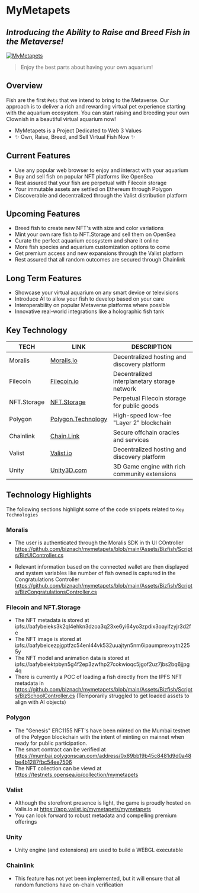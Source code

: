 # MyMetapets

## _Introducing the Ability to Raise and Breed Fish in the Metaverse!_

[![MyMetapets](https://bafybeicezpjgptfzc54enl44vk532uuajtyn5nm6ipaumprexxytn2255y.ipfs.nftstorage.link/0000000000000000000000000000000000000000000000000000000000000001.png)](https://mymetapets.app)

> Enjoy the best parts about having your own aquarium!

## Overview

Fish are the first `Pets` that we intend to bring to the Metaverse. Our approach is to deliver a rich and rewarding virtual pet experience starting with the aquarium ecosystem. You can start raising and breeding your own Clownish in a beautiful virtual aquarium now!

- MyMetapets is a Project Dedicated to Web 3 Values
- ✨ Own, Raise, Breed, and Sell Virtual Fish Now ✨

## Current Features

- Use any popular web browser to enjoy and interact with your aquarium
- Buy and sell fish on popular NFT platforms like OpenSea
- Rest assured that your fish are perpetual with Filecoin storage
- Your immutable assets are settled on Ethereum through Polygon
- Discoverable and decentralized through the Valist distribution platform 

## Upcoming Features

- Breed fish to create new NFT's with size and color variations
- Mint your own rare fish to NFT.Storage and sell them on OpenSea
- Curate the perfect aquarium ecosystem and share it online
- More fish species and aquarium customization options to come
- Get premium access and new expansions through the Valist platform 
- Rest assured that all random outcomes are secured through Chainlink

## Long Term Features

- Showcase your virtual aquarium on any smart device or televisions
- Introduce AI to allow your fish to develop based on your care
- Interoperability on popular Metaverse platforms where possible
- Innovative real-world integrations like a holographic fish tank

## Key Technology

| TECH | LINK | DESCRIPTION |
| ------ | ------ | ------ |
| Moralis | [Moralis.io](https://moralis.io) | Decentralized hosting and discovery platform |
| Filecoin | [Filecoin.io](https://filecoin.io) | Decentralized interplanetary storage network |
| NFT.Storage | [NFT.Storage](https://nft.storage) | Perpetual Filecoin storage for public goods |
| Polygon | [Polygon.Technology](https://polygon.technology) | High-speed low-fee "Layer 2" blockchain |
| Chainlink | [Chain.Link](https://chain.link) | Secure offchain oracles and services |
| Valist | [Valist.io](https://valist.io) | Decentralized hosting and discovery platform |
| Unity | [Unity3D.com](https://unity3d.com) | 3D Game engine with rich community extensions |

## Technology Highlights

The following sections highlight some of the code snippets related to `Key Technologies`

### Moralis

- The user is authenticated through the Moralis SDK in th UI COntroller https://github.com/biznach/mymetapets/blob/main/Assets/Bizfish/Scripts/BizUIController.cs

- Relevant information based on the connected wallet are then displayed and system variables like number of fish owned is captured in the Congratulations Controller https://github.com/biznach/mymetapets/blob/main/Assets/Bizfish/Scripts/BizCongratulationsController.cs

### Filecoin and NFT.Storage

- The NFT metadata is stored at ipfs://bafybeieks3k2ql4ehkn3dzoa3q23xe6yi64yo3zpdix3oayifzyjr3d2fe
- The NFT image is stored at ipfs://bafybeicezpjgptfzc54enl44vk532uuajtyn5nm6ipaumprexxytn2255y
- The NFT model and animation data is stored at ipfs://bafybeiektpbyn5g4f2ep3zwfhp27cokwioqc5jgof2uz7jbs2bq6jjpg4q
- There is currently a POC of loading a fish directly from the IPFS NFT metadata in https://github.com/biznach/mymetapets/blob/main/Assets/Bizfish/Scripts/BizSchoolController.cs (Temporarily struggled to get loaded assets to align with AI objects) 

### Polygon

- The "Genesis" ERC1155 NFT's have been minted on the Mumbai testnet of the Polygon blockchain with the intent of minting on mainnet when ready for public participation. 
- The smart contract can be verified at https://mumbai.polygonscan.com/address/0x89bb19b45c8481d9d0a48be4b1287fbc54ee7506
- The NFT collection can be viewd at https://testnets.opensea.io/collection/mymetapets

### Valist

- Although the storefront presence is light, the game is proudly hosted on Valis.io at https://app.valist.io/mymetapets/mymetapets
- You can look forward to robust metadata and compelling premium offerings

### Unity

- Unity engine (and extensions) are used to build a WEBGL executable

### Chainlink

- This feature has not yet been implemented, but it will ensure that all random functions have on-chain verification
